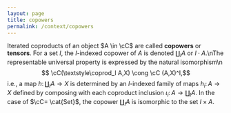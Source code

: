 ```yaml
---
layout: page
title: copowers
permalink: /context/copowers
---
```

Iterated coproducts of an object $A \in \cC$ are called **copowers** or **tensors**. For a set $I$, the $I$-indexed copower of $A$ is denoted $\coprod_I A$ or $I \cdot A$.\nThe representable universal property is expressed by the natural isomorphism\n$$ \cC(\textstyle\coprod_I A,X) \cong \cC (A,X)^I,$$ i.e., a map $h \colon \coprod_I A \to X$ is determined by an $I$-indexed family of maps $h_i \colon A \to X$ defined by composing with each coproduct inclusion $\iota_i \colon A \to \coprod_I A$. In the case of $\cC= \cat{Set}$, the copower $\coprod_I A$ is isomorphic to the set $I \times A$.
